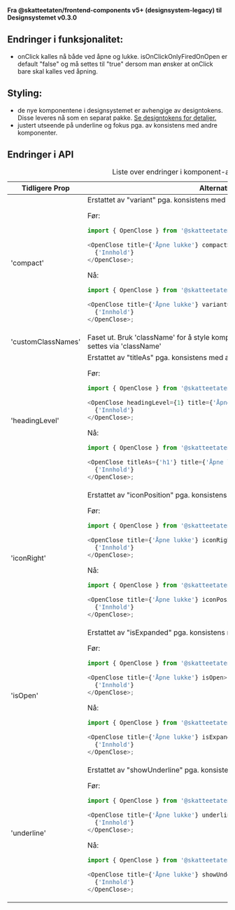 **Fra @skatteetaten/frontend-components v5+ (designsystem-legacy) til Designsystemet v0.3.0**

## Endringer i funksjonalitet:

- onClick kalles nå både ved åpne og lukke. isOnClickOnlyFiredOnOpen er default "false" og må settes til "true" dersom man ønsker at onClick bare skal kalles ved åpning.

## Styling:

- de nye komponentene i designsystemet er avhengige av designtokens. Disse leveres nå som en separat pakke. <a class="brodtekst-link" href="#section-designtokens-deprecated">Se designtokens for detaljer.</a>
- justert utseende på underline og fokus pga. av konsistens med andre komponenter.

## Endringer i API

<div className="migration-tabell">
<table>
<caption>Liste over endringer i komponent-api'et</caption>
<thead><tr><th>Tidligere Prop</th><th>Alternativ</th></tr></thead>
<tbody>
<tr>
<td>'compact'</td>
<td>
Erstattet av "variant" pga. konsistens med andre komponenter.

Før:

```javascript static
import { OpenClose } from '@skatteetaten/frontend-components/OpenClose';

<OpenClose title={'Åpne lukke'} compact>
  {'Innhold'}
</OpenClose>;
```

Nå:

```js static
import { OpenClose } from '@skatteetaten/ds-collections';

<OpenClose title={'Åpne lukke'} variant={'compact'}>
  {'Innhold'}
</OpenClose>;
```

</td>
</tr>
<tr>
<td>'customClassNames'</td>
<td>
Faset ut. Bruk 'className' for å style komponenten. All definisjon av stil skal settes via 'className'
</td>
</tr>
<tr>
<td>'headingLevel'</td>
<td>
Erstattet av "titleAs" pga. konsistens med andre komponenter.

Før:

```javascript static
import { OpenClose } from '@skatteetaten/frontend-components/OpenClose';

<OpenClose headingLevel={1} title={'Åpne lukke'}>
  {'Innhold'}
</OpenClose>;
```

Nå:

```js static
import { OpenClose } from '@skatteetaten/ds-collections';

<OpenClose titleAs={'h1'} title={'Åpne lukke'}>
  {'Innhold'}
</OpenClose>;
```

</td>
</tr>
<tr>
<td>'iconRight'</td>
<td>
Erstattet av "iconPosition" pga. konsistens med andre komponenter.

Før:

```javascript static
import { OpenClose } from '@skatteetaten/frontend-components/OpenClose';

<OpenClose title={'Åpne lukke'} iconRight>
  {'Innhold'}
</OpenClose>;
```

Nå:

```js static
import { OpenClose } from '@skatteetaten/ds-collections';

<OpenClose title={'Åpne lukke'} iconPosition={'right'}>
  {'Innhold'}
</OpenClose>;
```

</td>
</tr>
<tr>
<td>'isOpen'</td>
<td>
Erstattet av "isExpanded" pga. konsistens med andre komponenter.

Før:

```javascript static
import { OpenClose } from '@skatteetaten/frontend-components/OpenClose';

<OpenClose title={'Åpne lukke'} isOpen>
  {'Innhold'}
</OpenClose>;
```

Nå:

```js static
import { OpenClose } from '@skatteetaten/ds-collections';

<OpenClose title={'Åpne lukke'} isExpanded>
  {'Innhold'}
</OpenClose>;
```

</td>
</tr>
<tr>
<td>'underline'</td>
<td>
Erstattet av "showUnderline" pga. konsistens med andre komponenter.

Før:

```javascript static
import { OpenClose } from '@skatteetaten/frontend-components/OpenClose';

<OpenClose title={'Åpne lukke'} underline>
  {'Innhold'}
</OpenClose>;
```

Nå:

```js static
import { OpenClose } from '@skatteetaten/ds-collections';

<OpenClose title={'Åpne lukke'} showUnderline>
  {'Innhold'}
</OpenClose>;
```

</td>
</tr>
</tbody>
</table>
</div>
